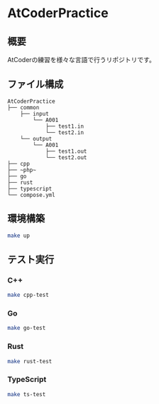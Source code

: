 # AtCoderPractice

## 概要
AtCoderの練習を様々な言語で行うリポジトリです。

## ファイル構成
```
AtCoderPractice
├── common
    ├── input
        └── A001
            ├── test1.in
            └── test2.in
    └── output
        └── A001
            ├── test1.out
            └── test2.out
├── cpp
├── ~php~
├── go
├── rust
├── typescript
└── compose.yml
```

## 環境構築
```bash
make up
```

## テスト実行
### C++
```bash
make cpp-test
```

### Go
```bash
make go-test
```

### Rust
```bash
make rust-test
```

### TypeScript
```bash
make ts-test
```
